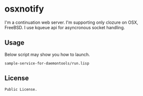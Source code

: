 osxnotify
================
I'm a continuation web server.
I'm supporting only clozure on OSX, FreeBSD.
I use kqueue api for asyncronous socket handling.

Usage
-----
Below script may show you how to launch.

	sample-service-for-daemontools/run.lisp

License
-------

    Public License.
